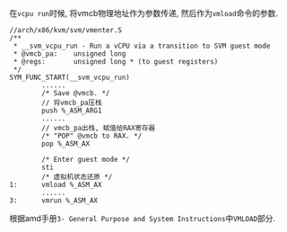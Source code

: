 

在`vcpu run`时候, 将vmcb物理地址作为参数传递, 然后作为`vmload`命令的参数.

```
//arch/x86/kvm/svm/vmenter.S
/**
 * __svm_vcpu_run - Run a vCPU via a transition to SVM guest mode
 * @vmcb_pa:    unsigned long
 * @regs:       unsigned long * (to guest registers)
 */
SYM_FUNC_START(__svm_vcpu_run)
        ......
        /* Save @vmcb. */
        // 将vmcb_pa压栈
        push %_ASM_ARG1
        ......
        // vmcb_pa出栈, 赋值给RAX寄存器
        /* "POP" @vmcb to RAX. */
        pop %_ASM_AX

        /* Enter guest mode */
        sti
        /* 虚拟机状态还原 */
1:      vmload %_ASM_AX
        ......
3:      vmrun %_ASM_AX
```

根据amd手册`3- General Purpose and System Instructions`中`VMLOAD`部分.



